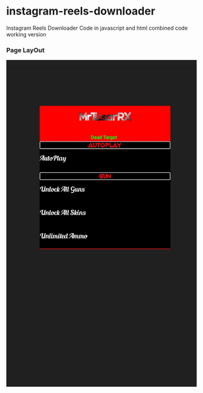 # instagram-reels-downloader
Instagram Reels Downloader Code in javascript and html combined code
 working version 
### Page LayOut
![LGLGUI](https://raw.githubusercontent.com/MrTusarRX/mod-menu-MrDarkRX/main/IMG_20231103_121904.jpg)
